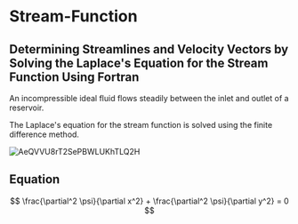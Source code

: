 # Stream-Function
## Determining Streamlines and Velocity Vectors by Solving the Laplace's Equation for the Stream Function Using Fortran

An incompressible ideal fluid flows steadily between the inlet and outlet of a reservoir.

The Laplace's equation for the stream function is solved using the finite difference method.

![AeQVVU8rT2SePBWLUKhTLQ2H](https://github.com/user-attachments/assets/ee7dafc4-906e-4013-bd58-2a1be92fe01e)

## Equation

$$ \frac{\partial^2 \psi}{\partial x^2} + \frac{\partial^2 \psi}{\partial y^2} = 0 $$
